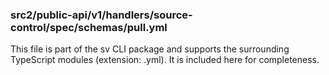 ### src2/public-api/v1/handlers/source-control/spec/schemas/pull.yml

This file is part of the sv CLI package and supports the surrounding TypeScript modules (extension: .yml). It is included here for completeness.